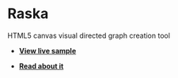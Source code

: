 # Raska
HTML5 canvas visual directed graph creation tool


- **[View live sample](http://felipegtx.github.io/RaskSample.html)**

- **[Read about it](http://felipegte.com)**
